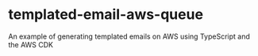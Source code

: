 # templated-email-aws-queue
An example of generating templated emails on AWS using TypeScript and the AWS CDK
